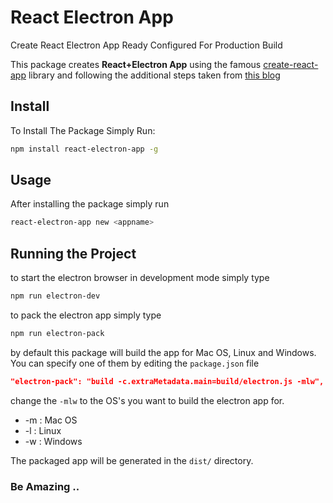 # React Electron App
Create React Electron App Ready Configured For Production Build

This package creates **React+Electron App** using the famous [create-react-app](https://github.com/facebook/create-react-app#readme)
library and following the additional steps taken from [this blog](https://medium.com/@kitze/%EF%B8%8F-from-react-to-an-electron-app-ready-for-production-a0468ecb1da3)



## Install
To Install The Package Simply Run:
```bash
npm install react-electron-app -g
```

## Usage

After installing the package simply run

```bash
react-electron-app new <appname>
```

## Running the Project

to start the electron browser in development mode simply type

```bash
npm run electron-dev
```

to pack the electron app simply type

```bash
npm run electron-pack
```

by default this package will build the app for Mac OS, Linux and Windows. You can specify one of them by editing the `package.json`
file

```json
"electron-pack": "build -c.extraMetadata.main=build/electron.js -mlw",
```
change the `-mlw` to the OS's you want to build the electron app for.
  * -m : Mac OS
  * -l : Linux  
  * -w : Windows

The packaged app will be generated in the `dist/` directory.

### Be Amazing ..
